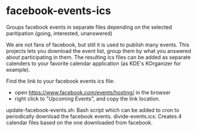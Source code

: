 # facebook-events-ics
Groups facebook events in separate files depending on the selected paritipation (going, interested, unanswered)

We are not fans of facebook, but still it is used to publish many events.
This projects lets you download the event list, group them by what you answered about participating in them.
The resulting ics files can be added as separate calenders to your favorite calendar application (as KDE's KOrganizer for example).

Find the link to your facebook events ics file:
- open https://www.facebook.com/events/hosting/ in the browser
- right click to "Upcoming Events", and copy the link location.

update-facebook-events.sh: Bash script which can be added to cron to periodically download the facebook events.
divide-events.ics: Creates 4 calendar files based on the one downloaded from facebook.
